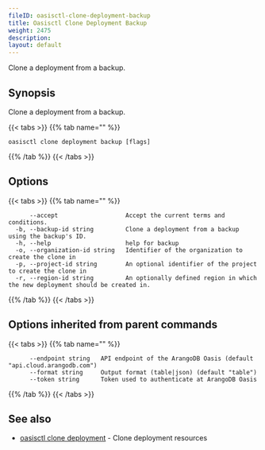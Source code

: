 ```yaml
---
fileID: oasisctl-clone-deployment-backup
title: Oasisctl Clone Deployment Backup
weight: 2475
description: 
layout: default
---
```

Clone a deployment from a backup.

## Synopsis

Clone a deployment from a backup.

{{< tabs >}}
{{% tab name="" %}}
```
oasisctl clone deployment backup [flags]
```
{{% /tab %}}
{{< /tabs >}}

## Options

{{< tabs >}}
{{% tab name="" %}}
```
      --accept                   Accept the current terms and conditions.
  -b, --backup-id string         Clone a deployment from a backup using the backup's ID.
  -h, --help                     help for backup
  -o, --organization-id string   Identifier of the organization to create the clone in
  -p, --project-id string        An optional identifier of the project to create the clone in
  -r, --region-id string         An optionally defined region in which the new deployment should be created in.
```
{{% /tab %}}
{{< /tabs >}}

## Options inherited from parent commands

{{< tabs >}}
{{% tab name="" %}}
```
      --endpoint string   API endpoint of the ArangoDB Oasis (default "api.cloud.arangodb.com")
      --format string     Output format (table|json) (default "table")
      --token string      Token used to authenticate at ArangoDB Oasis
```
{{% /tab %}}
{{< /tabs >}}

## See also

* [oasisctl clone deployment](oasisctl-clone-deployment)	 - Clone deployment resources

